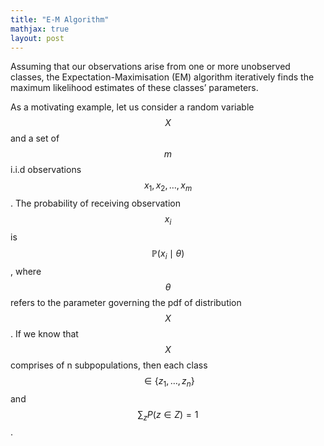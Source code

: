```yaml
---
title: "E-M Algorithm"
mathjax: true
layout: post
---
```

Assuming that our observations arise from one or more unobserved classes, the Expectation-Maximisation (EM) algorithm iteratively finds the maximum likelihood estimates of these classes’ parameters.

As a motivating example, let us consider a random variable $$X$$ and a set of $$m$$ i.i.d observations $$x_1, x_2, \ldots, x_m$$. The probability of receiving observation $$x_i$$ is $$\mathbb{P}(x_i \mid \theta)$$, where $$\theta$$ refers to the parameter governing the pdf of distribution $$X$$. If we know that $$X$$ comprises of n subpopulations, then each class $$\in \{z_1,…,z_n\}$$ and $$\sum_z P(z\in Z) = 1$$. 

